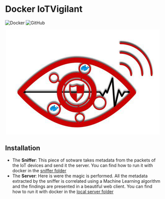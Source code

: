 # Docker IoTVigilant

![Docker](https://img.shields.io/badge/docker-running-blue.svg)
![GitHub](https://img.shields.io/github/license/mashape/apistatus.svg)
<p align="center">
<img src="https://github.com/IoT-Vigilant/iotvigilant-cybercamp-2018/blob/master/images/logo_docker2.jpg">
</p>

## Installation
- The **Sniffer**: This piece of sotware takes metadata from the packets of the IoT devices and send it the server. You can find how to run it with docker in the [sniffer folder](https://github.com/IoT-Vigilant/iotvigilant-cybercamp-2018/tree/master/docker/sniffer)
- The **Server**: Here is were the magic is performed. All the metadata extracted by the sniffer is correlated using a Machine Learning algorithm and the findings are presented in a beautiful web client. You can find how to run it with docker in the [local server folder](https://github.com/IoT-Vigilant/iotvigilant-cybercamp-2018/tree/master/docker/local_server)
